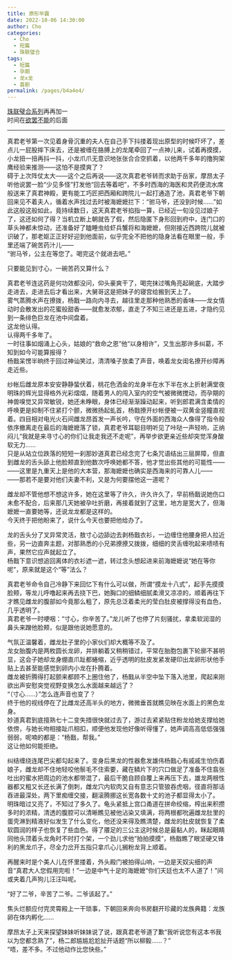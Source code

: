 ```yaml
---
title: 原形毕露
date: 2022-10-06 14:30:00
author: Cho
categories: 
  - Cho
  - 短篇
  - 珠联璧合
tags: 
  - 短篇
  - 孕期
  - 龙x龙
  - 喜剧
permalink: /pages/b4a4e4/
---
```


[珠联璧合系列](/categories/?category=珠联璧合)再再加一  
时间在[欲罢不能](/pages/5195d7/)的后面

---

真君老爷第一次见着身骨沉重的夫人在自己手下抖搂着现出原型的时候吓坏了，差点儿一屁股摔下床去，还是被缠在胳膊上的龙尾牵回了一点神儿来，试着再摸摸，小龙扭一扭再抖一抖，小龙爪爪无意识地张张合合空抓着，以他两千多年的撸狗架鹰经验来推测——这怕不是摸爽了？<!-- more -->  
碍于上次阵仗太大——这个之后再说——这次真君老爷转而求助于岳家，摩昂太子听他说罢一脸“少见多怪”打发他“回去等着吧”，不多时西海的海医和灵药便流水席般送来了真君神殿，更有能工巧匠把西厢和跨院儿一起打通造了池，真君老爷下朝回来见不着夫人，循着水声找过去时被海嬷嬷拦下：“驸马爷，还没到时候……”如此这般这般如此，竟持续数日，这天真君老爷掐指一算，已经近一旬没见过娘子了，这还如何了得？当机立断上朝就告了假，然后隐匿下身形回到府中，连门口的草头神都未惊动，还准备好了瞌睡虫给虾兵蟹将和海嬷嬷，但刚接近西跨院儿就被识破了，那老妪正正好好迎到他面前，似乎完全不把他的隐身法看在眼里一般，手里还端了碗苦药汁儿——  
“驸马爷，公主在等您了。喝完这个就进去吧。”

只要能见到寸心，一碗苦药又算什么？

真君老爷连这药是何功效都没问，仰头豪爽干了，喝完抹过嘴角亮起碗底，大踏步走进去，走进去后才看出来，大舅哥这是把妹子的寝宫给搬到天上了。  
雾气蒸腾水声在撩拨，杨戬一路向内寻去，越往里走那种他熟悉的香味——龙女情动时会散发出的花蜜般甜香——就愈发浓郁，直走了不知三进还是五进，才隐约见到一条绯色巨龙在池中间盘着。  
这龙他认得。  
认得两千多年了。  
一时往事如烟涌上心头，姑娘的“救命之恩”他“以身相许”，又生出那许多纠葛，不知到如今可能算报得？  
杨戬呆愣半晌终于回过神讪笑过，清清嗓子放柔了声音，唤着龙女闺名撩开纱障再走近些。

纱帐后雌龙原本安安静静蛰伏着，桃花色洒金的龙身半在水下半在水上折射满堂夜明珠的辉光显得格外光彩熠熠，随着男人的闯入室内的空气被微微搅动，而孕期的神兽嗅觉又异常敏锐，她还未睁眼，身体已经渐渐躁动起来，听到郎君满含柔情的呼唤更是抑制不住紧打个颤，微微扬起虬首，杨戬撩开纱帐便被一双黄金竖瞳直视着。四目相对电光火石间雌龙昂首发一声长吟，守在外面的西海众人像得了指令般依序撤离走在最后的海嬷嬷落了锁，真君老爷耳聪目明听见了咔哒一声轻响，正纳闷儿“我就是来寻寸心的你们让我走我还不走呢”，再举步欲更亲近些却突觉浑身酸软无力……  
只是从站立位跌落的短短一刹那妙道真君已经念完了七条咒语结出三层屏障，但直到雌龙的舌头舔上他脸颊直到他数次呼唤她都不答，他才觉出些其他的可能性——  
——这里是九重天上是他的大本营，那海嬷嬷也确实是西海来的可靠人儿——  
——那若不是要对他们夫妻不利，又是为何要摆他这一道呢？

雌龙却不管他想不想这许多，她在这里等了许久，许久许久了，早前杨戬说她伤口未愈不配合，后来那几天她被孕吐折磨，再接着就到了这里，地方是宽大了，但海嬷嬷一直要她等，还说龙龙都是这样的。  
今天终于把他盼来了，说什么今天也要把他给办了。

龙的舌头分了叉异常灵活，敖寸心边舔边去剥杨戬衣衫，一边缠住他腰身把人拉近些，另一边直奔主题，对那熟悉的小兄弟撩撩又拨拨，细细的灵舌缠吮起来啧啧有声，果然它应声就起立了。  
杨戬下意识想追回离体的衣衫遮一遮，转过念头想起进来前海嬷嬷说“她在等你呢”，原来就是这个“等”法么？

真君老爷命令自己冷静下来回忆下有什么可以做，所谓“摸龙十八式”，起手先摸摸脸颊，等龙儿呼噜起来再去挠下巴，她胸口的细鳞细腻柔滑又凉凉的，顺着再往下才瞧见雌龙的腹部如今竟那么粗了，原先总泛着柔光的莹白肚皮被撑得没有血色，几乎透明了。  
真君老爷一时哽咽：“寸心，你辛苦了。”龙儿听了也停了片刻骚扰，拿柔软润湿的鼻头来蹭他脸颊，似是跟他说她愿意的。

气氛正温馨着，雌龙肚子里的小家伙们却大概等不及了。  
龙女胎腹内是两枚圆长龙卵，并排躺着又稍稍错过，平常在胎胞包裹下轮廓不甚明显，这会子她却龙身绷直爪趾都蜷缩，近乎透明的肚皮发紧发硬印出龙卵形状他手贴上去甚至能感觉到卵内小龙在扑腾着。  
雌龙被折腾得打起颤来都顾不上圈住他了，杨戬从半空中坠下落入池里，爬起来刚欲出声安慰突觉视野变换怎么水面越来越远了？  
“（寸心……）”怎么连声音也变了？  
终于他的视线停在了比雌龙还高半头的地方，微微垂首就瞧见映在水面上的黑色龙身。  
妙道真君到底擅熟七十二变失措很快就过去了，游过去紧紧贴住粉龙给她支撑给她依傍，与她长吻相接趾爪相扣，顺便他发现他好像听得懂了，她声调高高低低强强弱弱，呢喃的都是：“杨戬，帮我。”  
这让他如何能拒绝。

纠结缠绕连尾巴尖都勾起来了。变身后黑龙的性器愈发雄伟杨戬心有戚戚生怕伤着娘子，雌龙却不住地轻咬他鬃毛不住索要，藏在鳞片下的穴口做足了准备不住翕张吐出的蜜水把周边的池水都带混了，最后干脆自顾自覆上来再压下去，雄龙两根性器都又粗又长还长满了倒刺，雌龙穴内软肉又自有意志只管狼吞虎咽，径直将那话吞进最深处，两下里痴缠交接，翻滚腾挪这长宽各数十丈的池子都显得太小了。  
明珠暗过又亮了，不知过了多久了。龟头紧抵上宫口甬道在拼命绞缩，榨出来积攒多时的浓精，清透的腹腔可以清晰瞧见被他沾染又填满，将两根都吮遍雌龙肚里的蛋壳淋到精液好似发生了什么变化，他还没来得及瞧清楚，雌龙的肚皮就恢复了柔软圆润的样子也恢复了些血色。得了餍足的三公主这时候总是最黏人的，眯起眼睛同他头顶着头龙角时不时打个架，一个劲儿求他“拍拍摸摸”，杨戬瞧了眼坚硬又锋利的黑龙爪子，尽全力岔开五指只拿爪心儿搁粉龙背上顺着。

再醒来时是个美人儿在怀里搂着，外头殿门被拍得山响，一边是天奴尖细的声音“真君大人您假用完啦！”一边是中气十足的海嬷嬷“你们天廷也太不人道了！”间或夹着几声狗儿汪汪叫呢。

“好了二爷，辛苦了二爷。二爷该起了。”

焦头烂额应付完灵霄殿上一干琐事，下朝回来奔向书房翻开珍藏的龙族典籍：龙族卵在体内孵化……

摩昂太子上天来探望妹妹听妹妹说了说，跟真君老爷道了歉“我听说您有这本书我以为您都念熟了”，杨二郎尴尴尬尬扯开话题“所以柳毅……？”  
“唔，差不多。不过他动作比您快些。”
